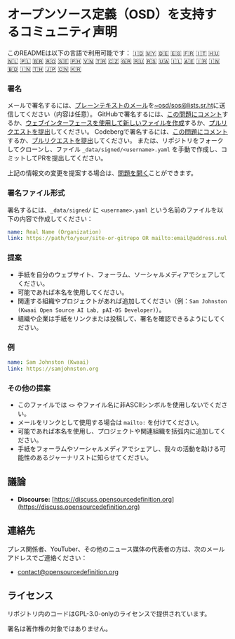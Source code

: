 # オープンソース定義（OSD）を支持するコミュニティ声明

このREADMEは以下の言語で利用可能です：
[🇮🇩](README_ID.md)
[🇲🇾](README_MS.md)
[🇩🇪](README_DE.md)
[🇪🇸](README_ES.md)
[🇫🇷](README_FR.md)
[🇮🇹](README_IT.md)
[🇭🇺](README_HU.md)
[🇳🇱](README_NL.md)
[🇵🇱](README_PL.md)
[🇧🇷](README_PT-BR.md)
[🇷🇴](README_RO.md)
[🇸🇪](README_SV.md)
[🇵🇭](README_TL.md)
[🇻🇳](README_VI.md)
[🇹🇷](README_TR.md)
[🇨🇿](README_CS.md)
[🇬🇷](README_EL.md)
[🇷🇺](README_RU.md)
[🇷🇸](README_SR.md)
[🇺🇦](README_UK.md)
[🇮🇱](README_HE.md)
[🇦🇪](README_AR.md)
[🇮🇷](README_FA.md)
[🇮🇳](README_HI.md)
[🇧🇩](README_BN.md)
[🇮🇳](README_TA.md)
[🇹🇭](README_TH.md)
[🇯🇵](README_JA.md)
[🇨🇳](README_ZH-CN.md)
[🇰🇷](README_KO.md)

### 署名

メールで署名するには、[プレーンテキストのメール](https://useplaintext.email/)を[~osd/sos@lists.sr.ht](mailto:~osd/sos@lists.sr.ht)に送信してください（内容は任意）。
GitHubで署名するには、[この問題にコメント](https://github.com/OpenSourceDefinition/SaveOpenSource/issues/1)するか、[ウェブインターフェースを使用して新しいファイルを作成](https://github.com/OpenSourceDefinition/SaveOpenSource/new/master/_data/signed)するか、[プルリクエストを提出](https://github.com/OpenSourceDefinition/SaveOpenSource/pulls)してください。
Codebergで署名するには、[この問題にコメント](https://codeberg.org/osd/sos/issues/1)するか、[プルリクエストを提出](https://codeberg.org/osd/sos/pulls)してください。
または、リポジトリをフォークしてクローンし、ファイル `_data/signed/<username>.yaml` を手動で作成し、コミットしてPRを提出してください。

上記の情報文の変更を提案する場合は、[問題を開く](https://codeberg.org/osd/sos/issues)ことができます。

### 署名ファイル形式

署名するには、`_data/signed/` に `<username>.yaml` という名前のファイルを以下の内容で作成してください：

```yaml
name: Real Name (Organization)
link: https://path/to/your/site-or-gitrepo OR mailto:email@address.nul
```

### 提案

- 手紙を自分のウェブサイト、フォーラム、ソーシャルメディアでシェアしてください。
- 可能であれば本名を使用してください。
- 関連する組織やプロジェクトがあれば追加してください（例：`Sam Johnston (Kwaai Open Source AI Lab, pAI-OS Developer)`）。
- 組織や企業は手紙をリンクまたは投稿して、署名を確認できるようにしてください。

### 例

```yaml
name: Sam Johnston (Kwaai)
link: https://samjohnston.org
```

### その他の提案

- このファイルでは `<>` やファイル名に非ASCIIシンボルを使用しないでください。
- メールをリンクとして使用する場合は `mailto:` を付けてください。
- 可能であれば本名を使用し、プロジェクトや関連組織を括弧内に追加してください。
- 手紙をフォーラムやソーシャルメディアでシェアし、我々の活動を助ける可能性のあるジャーナリストに知らせてください。

## 議論

- **Discourse:** [https://discuss.opensourcedefinition.org](https://discuss.opensourcedefinition.org)

## 連絡先

プレス関係者、YouTuber、その他のニュース媒体の代表者の方は、次のメールアドレスでご連絡ください：
- [contact@opensourcedefinition.org](mailto:contact@opensourcedefinition.org)

## ライセンス

リポジトリ内のコードはGPL-3.0-onlyのライセンスで提供されています。

署名は著作権の対象ではありません。